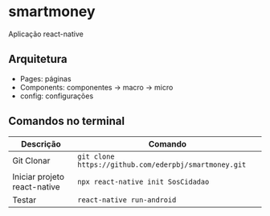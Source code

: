 # smartmoney
Aplicação react-native

## Arquitetura

* Pages: páginas
* Components: componentes -> macro -> micro
* config: configurações

## Comandos no terminal

Descrição | Comando
--------- | ------
Git Clonar | `git clone https://github.com/ederpbj/smartmoney.git`
Iniciar projeto react-native|`npx react-native init SosCidadao`
Testar|`react-native run-android`